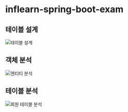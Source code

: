 # inflearn-spring-boot-exam

## 테이블 설계
![테이블 설계](https://user-images.githubusercontent.com/52206904/156893740-190aba3a-07f3-4cd8-8c06-898a7dbaac3e.png)

## 객체 분석
![엔티티 분석](https://user-images.githubusercontent.com/52206904/156893747-824c07c7-39e2-43b5-bc96-2ff2779046f8.png)

## 테이블 분석
![회원 테이블 분석](https://user-images.githubusercontent.com/52206904/156893754-5dcef06b-14f5-4106-a5c3-89ae5af34abc.png)
